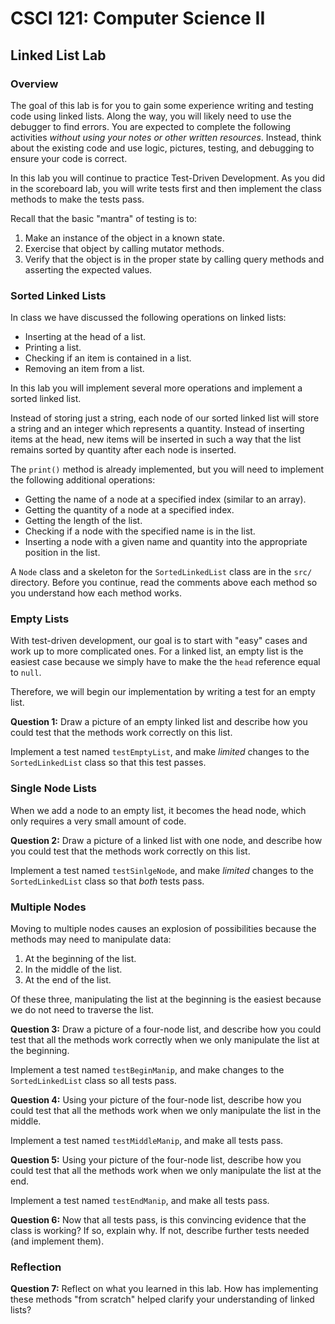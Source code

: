 # CSCI 121: Computer Science II
## Linked List Lab

### Overview

The goal of this lab is for you to gain some experience writing and testing
code using linked lists. Along the way, you will likely need to use the
debugger to find errors. You are expected to complete the following activities
*without using your notes or other written resources*. Instead, think about the
existing code and use logic, pictures, testing, and debugging to ensure your
code is correct.

In this lab you will continue to practice Test-Driven Development. As you did in
the scoreboard lab, you will write tests first and then implement the class
methods to make the tests pass.

Recall that the basic "mantra" of testing is to:

1. Make an instance of the object in a known state.
2. Exercise that object by calling mutator methods.
3. Verify that the object is in the proper state by calling query methods and
asserting the expected values.

### Sorted Linked Lists

In class we have discussed the following operations on linked lists:

- Inserting at the head of a list.
- Printing a list.
- Checking if an item is contained in a list.
- Removing an item from a list.

In this lab you will implement several more operations and implement a sorted
linked list.

Instead of storing just a string, each node of our sorted linked list will
store a string and an integer which represents a quantity. Instead of
inserting items at the head, new items will be inserted in such a way that the
list remains sorted by quantity after each node is inserted.

The `print()` method is already implemented, but you will need to implement the
following additional operations:

- Getting the name of a node at a specified index (similar to an array).
- Getting the quantity of a node at a specified index.
- Getting the length of the list.
- Checking if a node with the specified name is in the list.
- Inserting a node with a given name and quantity into the appropriate position
in the list.

A `Node` class and a skeleton for the `SortedLinkedList` class are in the
`src/` directory. Before you continue, read the comments above each method so
you understand how each method works.

### Empty Lists

With test-driven development, our goal is to start with "easy" cases and work
up to more complicated ones.  For a linked list, an empty list is the easiest
case because we simply have to make the the `head` reference equal to `null`.

Therefore, we will begin our implementation by writing a test for an empty list.

**Question 1:** Draw a picture of an empty linked list and describe how you
could test that the methods work correctly on this list.

Implement a test named `testEmptyList`, and make *limited* changes to the
`SortedLinkedList` class so that this test passes.

### Single Node Lists

When we add a node to an empty list, it becomes the head node, which only
requires a very small amount of code.

**Question 2:** Draw a picture of a linked list with one node, and describe how
you could test that the methods work correctly on this list.

Implement a test named `testSinlgeNode`, and make *limited* changes to the
`SortedLinkedList` class so that *both* tests pass.

### Multiple Nodes

Moving to multiple nodes causes an explosion of possibilities because the
methods may need to manipulate data:

1. At the beginning of the list.
2. In the middle of the list.
3. At the end of the list.

Of these three, manipulating the list at the beginning is the easiest because
we do not need to traverse the list.

**Question 3:** Draw a picture of a four-node list, and describe how you could
test that all the methods work correctly when we only manipulate the list at
the beginning.

Implement a test named `testBeginManip`, and make changes to the
`SortedLinkedList` class so all tests pass.

**Question 4:** Using your picture of the four-node list, describe how you
could test that all the methods work when we only manipulate the list in the
middle.

Implement a test named `testMiddleManip`, and make all tests pass.

**Question 5:** Using your picture of the four-node list, describe how you
could test that all the methods work when we only manipulate the list at the
end.

Implement a test named `testEndManip`, and make all tests pass.

**Question 6:** Now that all tests pass, is this convincing evidence that the
class is working?  If so, explain why.  If not, describe further tests needed
(and implement them).

### Reflection

**Question 7:** Reflect on what you learned in this lab.  How has implementing
these methods "from scratch" helped clarify your understanding of linked lists?
